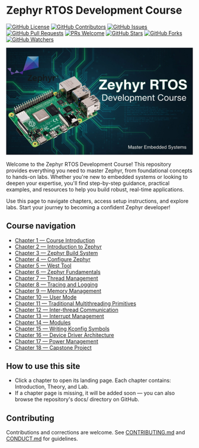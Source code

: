 # Zephyr RTOS Development Course

[![GitHub License](https://img.shields.io/github/license/tinegachris/course_zephyr_rtos_rpi_4b.svg)](https://github.com/tinegachris/course_zephyr_rtos_rpi_4b/blob/main/LICENSE)
[![GitHub Contributors](https://img.shields.io/github/contributors/tinegachris/course_zephyr_rtos_rpi_4b.svg)](https://github.com/tinegachris/course_zephyr_rtos_rpi_4b/graphs/contributors)
[![GitHub Issues](https://img.shields.io/github/issues/tinegachris/course_zephyr_rtos_rpi_4b.svg)](https://github.com/tinegachris/course_zephyr_rtos_rpi_4b/issues)
[![GitHub Pull Requests](https://img.shields.io/github/issues-pr/tinegachris/course_zephyr_rtos_rpi_4b.svg)](https://github.com/tinegachris/course_zephyr_rtos_rpi_4b/pulls)
[![PRs Welcome](https://img.shields.io/badge/PRs-welcome-brightgreen.svg?style=flat-square)](http://makeapullrequest.com)
[![GitHub Stars](https://img.shields.io/github/stars/tinegachris/course_zephyr_rtos_rpi_4b.svg?style=social&label=Star)](https://github.com/tinegachris/course_zephyr_rtos_rpi_4b/stargazers)
[![GitHub Forks](https://img.shields.io/github/forks/tinegachris/course_zephyr_rtos_rpi_4b.svg?style=social&label=Fork)](https://github.com/tinegachris/course_zephyr_rtos_rpi_4b/network/members)
[![GitHub Watchers](https://img.shields.io/github/watchers/tinegachris/course_zephyr_rtos_rpi_4b.svg?style=social&label=Watch)](https://github.com/tinegachris/course_zephyr_rtos_rpi_4b/watchers)

![alt text](Zephyr_RTOS_Development_Course.jpg)

Welcome to the Zephyr RTOS Development Course! This repository provides everything you need to master Zephyr, from foundational concepts to hands-on labs. Whether you're new to embedded systems or looking to deepen your expertise, you'll find step-by-step guidance, practical examples, and resources to help you build robust, real-time applications.

Use this page to navigate chapters, access setup instructions, and explore labs. Start your journey to becoming a confident Zephyr developer!

## Course navigation

- [Chapter 1 — Course Introduction](chapter_01_course_introduction/)
- [Chapter 2 — Introduction to Zephyr](chapter_02_introduction_to_zephyr/)
- [Chapter 3 — Zephyr Build System](chapter_03_zephyr_build_system/)
- [Chapter 4 — Configure Zephyr](chapter_04_configure_zephyr/)
- [Chapter 5 — West Tool](chapter_05_west/)
- [Chapter 6 — Zephyr Fundamentals](chapter_06_zephyr_fundamentals/)
- [Chapter 7 — Thread Management](chapter_07_thread_management/)
- [Chapter 8 — Tracing and Logging](chapter_08_tracing_and_logging/)
- [Chapter 9 — Memory Management](chapter_09_memory_management/)
- [Chapter 10 — User Mode](chapter_10_user_mode/)
- [Chapter 11 — Traditional Multithreading Primitives](chapter_11_traditional_multithreading_primitives/)
- [Chapter 12 — Inter-thread Communication](chapter_12_inter-thread_communication/)
- [Chapter 13 — Interrupt Management](chapter_13_interrupt_management/)
- [Chapter 14 — Modules](chapter_14_modules/)
- [Chapter 15 — Writing Kconfig Symbols](chapter_15_writing_kconfig_symbols/)
- [Chapter 16 — Device Driver Architecture](chapter_16_device_driver_architecture/)
- [Chapter 17 — Power Management](chapter_17_power_management/)
- [Chapter 18 — Capstone Project](chapter_18_capstone_project/)

## How to use this site

- Click a chapter to open its landing page. Each chapter contains: Introduction, Theory, and Lab.
- If a chapter page is missing, it will be added soon — you can also browse the repository's docs/ directory on GitHub.

## Contributing

Contributions and corrections are welcome. See [CONTRIBUTING.md](CONTRIBUTING.md) and [CONDUCT.md](CONDUCT.md) for guidelines.